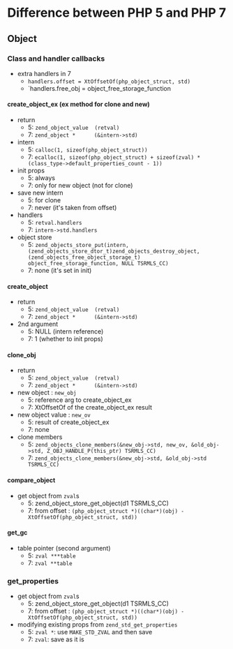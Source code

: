 # Difference between PHP 5 and PHP 7

## Object

### Class and handler callbacks
- extra handlers in 7
  - `handlers.offset = XtOffsetOf(php_object_struct, std)`
  - `handlers.free_obj = object_free_storage_function

#### create_object_ex (ex method for clone and new)
- return
  - 5: `zend_object_value  (retval)`
  - 7: `zend_object *      (&intern->std)`
- intern
  - 5: `calloc(1, sizeof(php_object_struct))`
  - 7: `ecalloc(1, sizeof(php_object_struct) + sizeof(zval) * (class_type->default_properties_count - 1))`
- init props
  - 5: always
  - 7: only for new object (not for clone)
- save new intern
  - 5: for clone
  - 7: never (it's taken from offset)
- handlers
  - 5: `retval.handlers`
  - 7: `intern->std.handlers`
- object store
  - 5: `zend_objects_store_put(intern, (zend_objects_store_dtor_t)zend_objects_destroy_object, (zend_objects_free_object_storage_t) object_free_storage_function, NULL TSRMLS_CC)`
  - 7: none (it's set in init)

#### create_object
- return
  - 5: `zend_object_value  (retval)`
  - 7: `zend_object *      (&intern->std)`
- 2nd argument
  - 5: NULL (intern reference)
  - 7: 1    (whether to init props)

#### clone_obj
- return
  - 5: `zend_object_value  (retval)`
  - 7: `zend_object *      (&intern->std)`
- new object : `new_obj`
  - 5: reference arg to create_object_ex
  - 7: XtOffsetOf of the create_object_ex result
- new object value : `new_ov`
  - 5: result of create_object_ex
  - 7: none
- clone members
  - 5: `zend_objects_clone_members(&new_obj->std, new_ov, &old_obj->std, Z_OBJ_HANDLE_P(this_ptr) TSRMLS_CC)`
  - 7: `zend_objects_clone_members(&new_obj->std, &old_obj->std TSRMLS_CC)`

#### compare_object
- get object from `zval`s
  - 5: zend_object_store_get_object(d1 TSRMLS_CC)
  - 7: from offset : `(php_object_struct *)((char*)(obj) - XtOffsetOf(php_object_struct, std))`

#### get_gc
- table pointer (second argument)
  - 5: `zval ***table`
  - 7: `zval **table`

### get_properties
- get object from `zval`s
  - 5: zend_object_store_get_object(d1 TSRMLS_CC)
  - 7: from offset : `(php_object_struct *)((char*)(obj) - XtOffsetOf(php_object_struct, std))`
- modifying existing props from `zend_std_get_properties`
  - 5: `zval *`: use `MAKE_STD_ZVAL` and then save
  - 7: `zval`: save as it is
